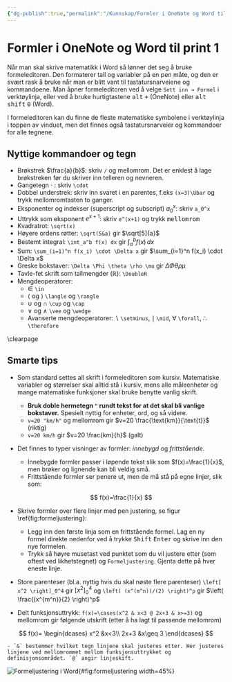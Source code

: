 ```yaml
---
{"dg-publish":true,"permalink":"/Kunnskap/Formler i OneNote og Word til print 1/","title":"Formler i OneNote og Word til print 1","tags":["matematikk"]}
---
```



# Formler i OneNote og Word til print 1

Når man skal skrive matematikk i Word så lønner det seg å bruke formeleditoren. Den formaterer tall og variabler på en pen måte, og den er svært rask å bruke når man er blitt vant til tastatursnarveiene og kommandoene. Man åpner formeleditoren ved å velge `Sett inn → Formel` i verktøylinja, eller ved å bruke hurtigtastene <kbd>alt</kbd> <kbd>+</kbd> (OneNote) eller <kbd>alt</kbd> <kbd>shift</kbd> <kbd>0</kbd> (Word).

I formeleditoren kan du finne de fleste matematiske symbolene i verktøylinja i toppen av vinduet, men det finnes også tastatursnarveier og kommandoer for alle tegnene.

## Nyttige kommandoer og tegn
- Brøkstrek $\frac{a}{b}$: skriv `/` og mellomrom. Det er enklest å lage brøkstreken før du skriver inn telleren og nevneren.
- Gangetegn $\cdot$ : skriv `\cdot`
- Dobbel understrek: skriv inn svaret i en parentes, f.eks `(x=3)\Ubar` og trykk mellomromtasten to ganger.
- Eksponenter og indekser (superscript og subscript) $a_0^x$: skriv `a_0^x`
- Uttrykk som eksponent $e^{x+1}$: skriv `e^(x+1)` og trykk <kbd>mellomrom</kbd>
- Kvadratrot: `\sqrt(x)`
- Høyere ordens røtter: `\sqrt(5&a)` gir $\sqrt[5]{a}$
- Bestemt integral: `\int_a^b f(x) dx` gir $\int_{a}^{b} f(x) \, dx$
- Sum: `\sum_(i=1)^n f(x_i) \cdot \Delta x` gir $\sum_{i=1}^n f(x_i) \cdot \Delta x$
- Greske bokstaver: `\Delta \Phi \theta \rho \mu` gir $\Delta \Phi \theta \rho \mu$
- Tavle-fet skrift som tallmengder ($\mathbb{R}$): `\DoubleR`
- Mengdeoperatorer:
	- $\in$ `\in`
	- $\langle$ og $\rangle$ `\langle` og `\rangle`
	- $\cup$ og $\cap$ `\cup` og `\cap`
	- $\vee$ og $\wedge$ `\vee` og `\wedge`
	- Avanserte mengdeoperatorer: $\backslash$ `\setminus`, $\mid$ `\mid`, $\forall$ `\forall`, $\therefore$ `\therefore`

\clearpage

## Smarte tips
- Som standard settes all skrift i formeleditoren som kursiv. Matematiske variabler og størrelser skal alltid stå i kursiv, mens alle måleenheter og mange matematiske funksjoner skal bruke benytte vanlig skrift. 
	- **Bruk doble hermetegn `"` rundt tekst for at det skal bli vanlige bokstaver.** Spesielt nyttig for enheter, ord, og så videre. 
	- `v=20 "km/h"` og mellomrom gir $v=20 \frac{\text{km}}{\text{t}}$ (riktig)
	- `v=20 km/h` gir $v=20 \frac{km}{h}$ (galt)
- Det finnes to typer visninger av formler: *innebygd* og *frittstående*. 
	- Innebygde formler passer i løpende tekst slik som $f(x)=\frac{1}{x}$, men brøker og lignende kan bli veldig små.
	- Frittstående formler ser penere ut, men de må stå på egne linjer, slik som:
 
	 $$
f(x)=\frac{1}{x}
$$

- Skrive formler over flere linjer med pen justering, se figur \ref{fig:formeljustering}:
	- Legg inn den første linja som en frittstående formel. Lag en ny formel direkte nedenfor ved å trykke <kbd>Shift</kbd> <kbd>Enter</kbd> og skrive inn den nye formelen.
	- Trykk så høyre musetast ved punktet som du vil justere etter (som oftest ved likhetstegnet) og `Formeljustering`. Gjenta dette på hver eneste linje.
- Store parenteser (bl.a. nyttig hvis du skal nøste flere parenteser) `\left[ x^2 \right]_0^4` gir $\left[ x^2 \right]_0^4$ og `\left( (x^(m^n))/(2) \right)^p` gir $\left( \frac{(x^{m^n}}{2} \right)^p$
- Delt funksjonsuttrykk: `f(x)=\cases(x^2 & x<3 @ 2x+3 & x>=3)` og mellomrom gir følgende utskrift (etter å ha lagt til passende mellomrom)

 $$
f(x)=
\begin{dcases}
x^2 &x<3\\
2x+3 &x\geq 3
\end{dcases}
$$

	- `&` bestemmer hvilket tegn linjene skal justeres etter. Her justeres linjene ved mellomrommet mellom funksjonsuttrykket og definisjonsområdet. `@` angir linjeskift.

![Formeljustering i Word](/img/user/Kunnskap/formeljustering-i-word.png){#fig:formeljustering width=45%}
